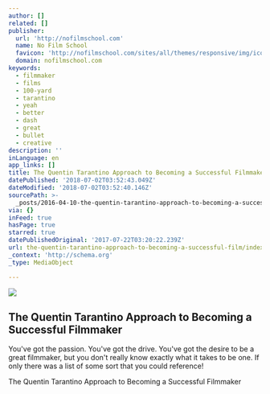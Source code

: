 ```yaml
---
author: []
related: []
publisher:
  url: 'http://nofilmschool.com'
  name: No Film School
  favicon: 'http://nofilmschool.com/sites/all/themes/responsive/img/icons/favicon.ico'
  domain: nofilmschool.com
keywords:
  - filmmaker
  - films
  - 100-yard
  - tarantino
  - yeah
  - better
  - dash
  - great
  - bullet
  - creative
description: ''
inLanguage: en
app_links: []
title: The Quentin Tarantino Approach to Becoming a Successful Filmmaker
datePublished: '2018-07-02T03:52:43.049Z'
dateModified: '2018-07-02T03:52:40.146Z'
sourcePath: >-
  _posts/2016-04-10-the-quentin-tarantino-approach-to-becoming-a-successful-film.md
via: {}
inFeed: true
hasPage: true
starred: true
datePublishedOriginal: '2017-07-22T03:20:22.239Z'
url: the-quentin-tarantino-approach-to-becoming-a-successful-film/index.html
_context: 'http://schema.org'
_type: MediaObject

---
```

<article style=""><img src="https://s3-us-west-2.amazonaws.com/the-grid-img/p/b5074f29ef134d22731914a1796de521965b2236.jpg" /><h1>The Quentin Tarantino Approach to Becoming a Successful Filmmaker</h1><p>You've got the passion. You've got the drive. You've got the desire to be a great filmmaker, but you don't really know exactly what it takes to be one. If only there was a list of some sort that you could reference!</p></article>

The Quentin Tarantino Approach to Becoming a Successful Filmmaker